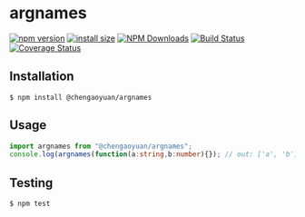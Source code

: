 # argnames

[![npm version](https://badge.fury.io/js/%40chengaoyuan%2Fargnames.svg)](https://badge.fury.io/js/%40chengaoyuan%2Fargnames)
[![install size](https://packagephobia.now.sh/badge?p=@chengaoyuan/argnames)](https://packagephobia.now.sh/result?p=@chengaoyuan/argnames)
[![NPM Downloads](https://img.shields.io/npm/dm/@chengaoyuan/argnames.svg?style=flat)](https://npmcharts.com/compare/@chengaoyuan/argnames?minimal=true)
[![Build Status](https://travis-ci.org/GithubCGY/argnames.svg?branch=master)](https://travis-ci.org/GithubCGY/argnames)
[![Coverage Status](https://coveralls.io/repos/github/GithubCGY/argnames/badge.svg?branch=master)](https://coveralls.io/github/GithubCGY/argnames?branch=master)

## Installation

    $ npm install @chengaoyuan/argnames

## Usage

```ts
import argnames from "@chengaoyuan/argnames";
console.log(argnames(function(a:string,b:number){}); // out: ['a', 'b']
```

## Testing

    $ npm test
